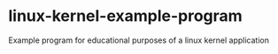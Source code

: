 # linux-kernel-example-program
Example program for educational purposes of a linux kernel application
